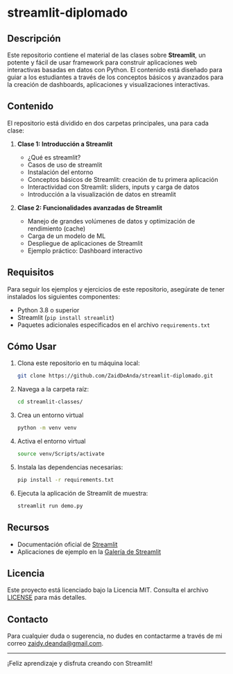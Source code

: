 # streamlit-diplomado

## Descripción
Este repositorio contiene el material de las clases sobre **Streamlit**, un potente y fácil de usar framework para construir aplicaciones web interactivas basadas en datos con Python. El contenido está diseñado para guiar a los estudiantes a través de los conceptos básicos y avanzados para la creación de dashboards, aplicaciones y visualizaciones interactivas.

## Contenido
El repositorio está dividido en dos carpetas principales, una para cada clase:

1. **Clase 1: Introducción a Streamlit**
    - ¿Qué es streamlit?
    - Casos de uso de streamlit
    - Instalación del entorno
    - Conceptos básicos de Streamlit: creación de tu primera aplicación
    - Interactividad con Streamlit: sliders, inputs y carga de datos
    - Introducción a la visualización de datos en streamlit

2. **Clase 2: Funcionalidades avanzadas de Streamlit**
    - Manejo de grandes volúmenes de datos y optimización de rendimiento (cache)
    - Carga de un modelo de ML
    - Despliegue de aplicaciones de Streamlit
    - Ejemplo práctico: Dashboard interactivo

## Requisitos
Para seguir los ejemplos y ejercicios de este repositorio, asegúrate de tener instalados los siguientes componentes:

- Python 3.8 o superior
- Streamlit (`pip install streamlit`)
- Paquetes adicionales especificados en el archivo `requirements.txt`

## Cómo Usar
1. Clona este repositorio en tu máquina local:

    ```bash
    git clone https://github.com/ZaidDeAnda/streamlit-diplomado.git
    ```

2. Navega a la carpeta raíz:

    ```bash
    cd streamlit-classes/
    ```

3. Crea un entorno virtual

    ```bash
    python -m venv venv
    ```

4. Activa el entorno virtual

    ```bash
    source venv/Scripts/activate
    ```

5. Instala las dependencias necesarias:

    ```bash
    pip install -r requirements.txt
    ```

6. Ejecuta la aplicación de Streamlit de muestra:

    ```bash
    streamlit run demo.py
    ```

## Recursos
- Documentación oficial de [Streamlit](https://docs.streamlit.io/)
- Aplicaciones de ejemplo en la [Galería de Streamlit](https://streamlit.io/gallery)

## Licencia
Este proyecto está licenciado bajo la Licencia MIT. Consulta el archivo [LICENSE](LICENSE) para más detalles.

## Contacto
Para cualquier duda o sugerencia, no dudes en contactarme a través de mi correo zaidy.deanda@gmail.com.

---
¡Feliz aprendizaje y disfruta creando con Streamlit!

